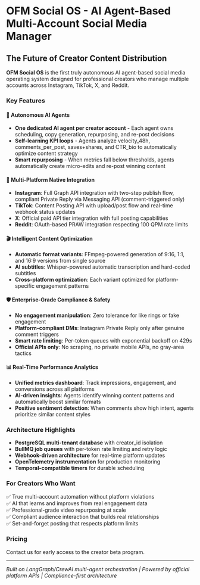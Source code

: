 # OFM Social OS - AI Agent-Based Multi-Account Social Media Manager

## The Future of Creator Content Distribution

**OFM Social OS** is the first truly autonomous AI agent-based social media operating system designed for professional creators who manage multiple accounts across Instagram, TikTok, X, and Reddit.

### Key Features

#### 🤖 Autonomous AI Agents
- **One dedicated AI agent per creator account** - Each agent owns scheduling, copy generation, repurposing, and re-post decisions
- **Self-learning KPI loops** - Agents analyze velocity_48h, comments_per_post, saves+shares, and CTR_bio to automatically optimize content strategy
- **Smart repurposing** - When metrics fall below thresholds, agents automatically create micro-edits and re-post winning content

#### 📱 Multi-Platform Native Integration
- **Instagram**: Full Graph API integration with two-step publish flow, compliant Private Reply via Messaging API (comment-triggered only)
- **TikTok**: Content Posting API with upload/post flow and real-time webhook status updates
- **X**: Official paid API tier integration with full posting capabilities
- **Reddit**: OAuth-based PRAW integration respecting 100 QPM rate limits

#### 🎬 Intelligent Content Optimization
- **Automatic format variants**: FFmpeg-powered generation of 9:16, 1:1, and 16:9 versions from single source
- **AI subtitles**: Whisper-powered automatic transcription and hard-coded subtitles
- **Cross-platform optimization**: Each variant optimized for platform-specific engagement patterns

#### 🛡️ Enterprise-Grade Compliance & Safety
- **No engagement manipulation**: Zero tolerance for like rings or fake engagement
- **Platform-compliant DMs**: Instagram Private Reply only after genuine comment triggers
- **Smart rate limiting**: Per-token queues with exponential backoff on 429s
- **Official APIs only**: No scraping, no private mobile APIs, no gray-area tactics

#### 📊 Real-Time Performance Analytics
- **Unified metrics dashboard**: Track impressions, engagement, and conversions across all platforms
- **AI-driven insights**: Agents identify winning content patterns and automatically boost similar formats
- **Positive sentiment detection**: When comments show high intent, agents prioritize similar content styles

### Architecture Highlights

- **PostgreSQL multi-tenant database** with creator_id isolation
- **BullMQ job queues** with per-token rate limiting and retry logic
- **Webhook-driven architecture** for real-time platform updates
- **OpenTelemetry instrumentation** for production monitoring
- **Temporal-compatible timers** for durable scheduling

### For Creators Who Want

✅ True multi-account automation without platform violations  
✅ AI that learns and improves from real engagement data  
✅ Professional-grade video repurposing at scale  
✅ Compliant audience interaction that builds real relationships  
✅ Set-and-forget posting that respects platform limits  

### Pricing

Contact us for early access to the creator beta program.

---

*Built on LangGraph/CrewAI multi-agent orchestration | Powered by official platform APIs | Compliance-first architecture*